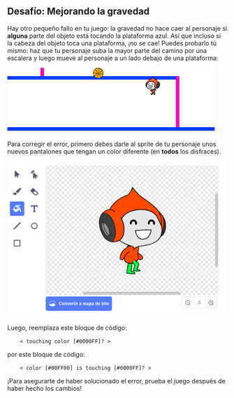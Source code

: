 ## Desafío: Mejorando la gravedad

Hay otro pequeño fallo en tu juego: la gravedad no hace caer al personaje si **alguna** parte del objeto está tocando la plataforma azul. Así que incluso si la cabeza del objeto toca una plataforma, ¡no se cae! Puedes probarlo tú mismo: haz que tu personaje suba la mayor parte del camino por una escalera y luego mueve al personaje a un lado debajo de una plataforma:

![captura de pantalla](images/dodge-gravity-bug.png)

Para corregir el error, primero debes darle al sprite de tu personaje unos nuevos pantalones que tengan un color diferente (en **todos** los disfraces).

![captura de pantalla](images/dodge-trousers.png)

Luego, reemplaza este bloque de código:

```blocks3
    < touching color [#0000FF]? >
```

por este bloque de código:

```blocks3
    < color [#00FF00] is touching [#0000FF]? >
```

¡Para asegurarte de haber solucionado el error, prueba el juego después de haber hecho los cambios!